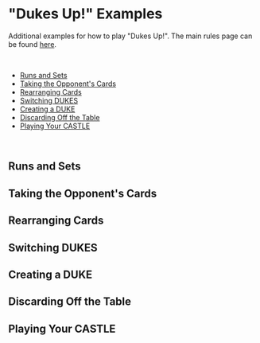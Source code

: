 "Dukes Up!" Examples
==================================================

Additional examples for how to play "Dukes Up!".
The main rules page can be found [here](index.html).

<br>

<!-- INDEX -->
* [Runs and Sets](#runs-and-sets)
* [Taking the Opponent's Cards](#taking-the-opponents-cards)
* [Rearranging Cards](#rearranging-cards)
* [Switching DUKES](#swapping-dukes)
* [Creating a DUKE](#creating-a-duke)
* [Discarding Off the Table](#discarding-off-the-table)
* [Playing Your CASTLE](#playing-your-castle)

<br>


Runs and Sets
--------------------------------------------------

Taking the Opponent's Cards
--------------------------------------------------

Rearranging Cards
--------------------------------------------------

Switching DUKES
--------------------------------------------------

Creating a DUKE
--------------------------------------------------

Discarding Off the Table
--------------------------------------------------

Playing Your CASTLE
--------------------------------------------------


